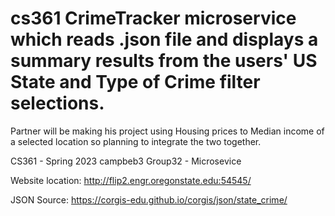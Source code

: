 # cs361 CrimeTracker microservice which reads .json file and displays a summary results from the users' US State and Type of Crime filter selections.
Partner will be making his project using Housing prices to Median income of a selected location so planning to integrate the two together.

CS361 - Spring 2023
campbeb3
Group32 - Microsevice

Website location: 
http://flip2.engr.oregonstate.edu:54545/

JSON Source: https://corgis-edu.github.io/corgis/json/state_crime/

